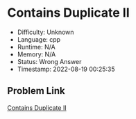 # Contains Duplicate II

- Difficulty: Unknown
- Language: cpp
- Runtime: N/A
- Memory: N/A
- Status: Wrong Answer
- Timestamp: 2022-08-19 00:25:35

## Problem Link
[Contains Duplicate II](https://leetcode.com/problems/contains-duplicate-ii)

